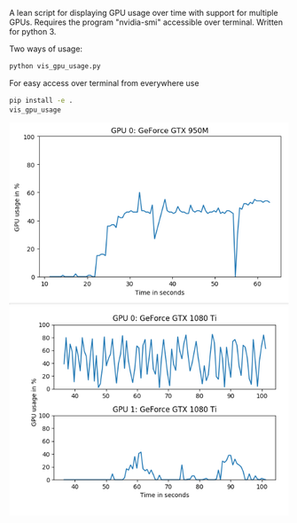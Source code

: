 A lean script for displaying GPU usage over time with support for multiple GPUs.
Requires the program "nvidia-smi" accessible over terminal.
Written for python 3.

Two ways of usage:
```bash
python vis_gpu_usage.py
```
For easy access over terminal from everywhere use
```bash
pip install -e .
vis_gpu_usage
```
![alt text](https://github.com/jae251/vis_gpu_usage/blob/master/sample.PNG "sample graph")
![alt text](https://github.com/jae251/vis_gpu_usage/blob/master/sample2.PNG "sample graph 2")